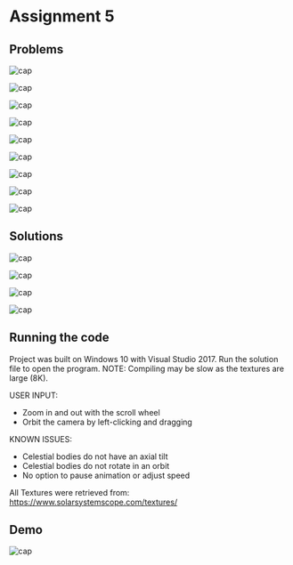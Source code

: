 # Assignment 5

## Problems

![cap](https://github.com/jasminecronin/intro-computer-graphics/blob/master/Assignment%205/images/cap1.png)

![cap](https://github.com/jasminecronin/intro-computer-graphics/blob/master/Assignment%205/images/cap2.png)

![cap](https://github.com/jasminecronin/intro-computer-graphics/blob/master/Assignment%205/images/cap3.png)

![cap](https://github.com/jasminecronin/intro-computer-graphics/blob/master/Assignment%205/images/cap4.png)

![cap](https://github.com/jasminecronin/intro-computer-graphics/blob/master/Assignment%205/images/cap5.png)

![cap](https://github.com/jasminecronin/intro-computer-graphics/blob/master/Assignment%205/images/cap6.png)

![cap](https://github.com/jasminecronin/intro-computer-graphics/blob/master/Assignment%205/images/cap7.png)

![cap](https://github.com/jasminecronin/intro-computer-graphics/blob/master/Assignment%205/images/cap8.png)

![cap](https://github.com/jasminecronin/intro-computer-graphics/blob/master/Assignment%205/images/cap9.png)

## Solutions

![cap](https://github.com/jasminecronin/intro-computer-graphics/blob/master/Assignment%205/images/sol1.png)

![cap](https://github.com/jasminecronin/intro-computer-graphics/blob/master/Assignment%205/images/sol2.png)

![cap](https://github.com/jasminecronin/intro-computer-graphics/blob/master/Assignment%205/images/sol3.png)

![cap](https://github.com/jasminecronin/intro-computer-graphics/blob/master/Assignment%205/images/sol4.png)

## Running the code

Project was built on Windows 10 with Visual Studio 2017. 
Run the solution file to open the program. 
NOTE: Compiling may be slow as the textures are large (8K).

USER INPUT:
 - Zoom in and out with the scroll wheel
 - Orbit the camera by left-clicking and dragging

KNOWN ISSUES:
 - Celestial bodies do not have an axial tilt
 - Celestial bodies do not rotate in an orbit
 - No option to pause animation or adjust speed

All Textures were retrieved from:
https://www.solarsystemscope.com/textures/

## Demo

![cap](https://github.com/jasminecronin/intro-computer-graphics/blob/master/Assignment%205/images/demo.gif)

